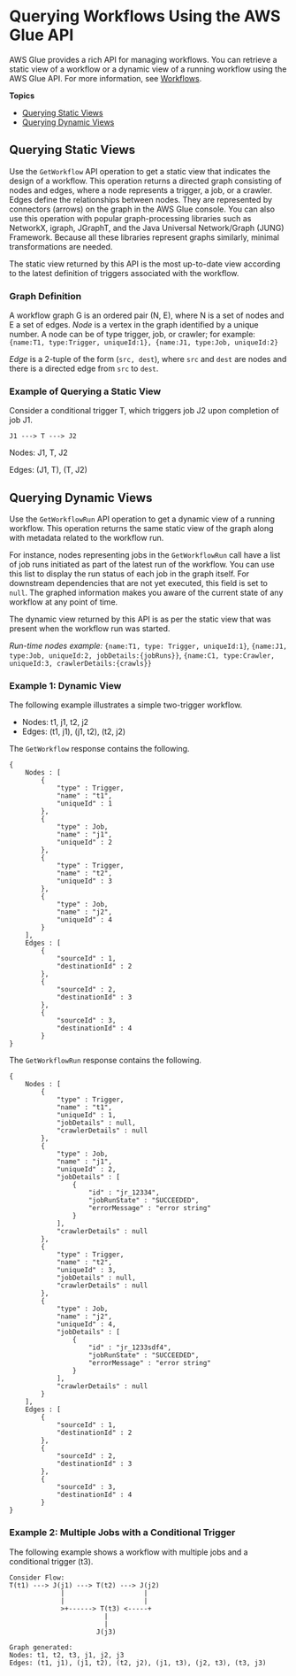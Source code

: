 # Querying Workflows Using the AWS Glue API<a name="workflows_api_concepts"></a>

AWS Glue provides a rich API for managing workflows\. You can retrieve a static view of a workflow or a dynamic view of a running workflow using the AWS Glue API\. For more information, see [Workflows](aws-glue-api-workflow.md)\.

**Topics**
+ [Querying Static Views](#workflows_api_concepts_static)
+ [Querying Dynamic Views](#workflows_api_concepts_dynamic)

## Querying Static Views<a name="workflows_api_concepts_static"></a>

Use the `GetWorkflow` API operation to get a static view that indicates the design of a workflow\. This operation returns a directed graph consisting of nodes and edges, where a node represents a trigger, a job, or a crawler\. Edges define the relationships between nodes\. They are represented by connectors \(arrows\) on the graph in the AWS Glue console\. You can also use this operation with popular graph\-processing libraries such as NetworkX, igraph, JGraphT, and the Java Universal Network/Graph \(JUNG\) Framework\. Because all these libraries represent graphs similarly, minimal transformations are needed\.

The static view returned by this API is the most up\-to\-date view according to the latest definition of triggers associated with the workflow\.

### Graph Definition<a name="workflows_api_concepts_static_graph"></a>

A workflow graph G is an ordered pair \(N, E\), where N is a set of nodes and E a set of edges\. *Node* is a vertex in the graph identified by a unique number\. A node can be of type trigger, job, or crawler; for example: `{name:T1, type:Trigger, uniqueId:1}, {name:J1, type:Job, uniqueId:2}`

*Edge* is a 2\-tuple of the form \(`src, dest`\), where `src` and `dest` are nodes and there is a directed edge from `src` to `dest`\. 

### Example of Querying a Static View<a name="workflows_api_concepts_static_example"></a>

Consider a conditional trigger T, which triggers job J2 upon completion of job J1\. 

```
J1 ---> T ---> J2
```

Nodes: J1, T, J2 

Edges: \(J1, T\), \(T, J2\)

## Querying Dynamic Views<a name="workflows_api_concepts_dynamic"></a>

Use the `GetWorkflowRun` API operation to get a dynamic view of a running workflow\. This operation returns the same static view of the graph along with metadata related to the workflow run\.

For instance, nodes representing jobs in the `GetWorkflowRun` call have a list of job runs initiated as part of the latest run of the workflow\. You can use this list to display the run status of each job in the graph itself\. For downstream dependencies that are not yet executed, this field is set to `null`\. The graphed information makes you aware of the current state of any workflow at any point of time\.

The dynamic view returned by this API is as per the static view that was present when the workflow run was started\.

*Run\-time nodes example:* `{name:T1, type: Trigger, uniqueId:1}`, `{name:J1, type:Job, uniqueId:2, jobDetails:{jobRuns}}`, `{name:C1, type:Crawler, uniqueId:3, crawlerDetails:{crawls}}` 

### Example 1: Dynamic View<a name="workflows_api_concepts_dynamic_examples"></a>

The following example illustrates a simple two\-trigger workflow\. 
+ Nodes: t1, j1, t2, j2 
+ Edges: \(t1, j1\), \(j1, t2\), \(t2, j2\)

The `GetWorkflow` response contains the following\.

```
{
    Nodes : [
        {
            "type" : Trigger,
            "name" : "t1",
            "uniqueId" : 1
        },
        {
            "type" : Job,
            "name" : "j1",
            "uniqueId" : 2
        },
        {
            "type" : Trigger,
            "name" : "t2",
            "uniqueId" : 3
        },
        {
            "type" : Job,
            "name" : "j2",
            "uniqueId" : 4
        }
    ],
    Edges : [
        {
            "sourceId" : 1,
            "destinationId" : 2
        },
        {
            "sourceId" : 2,
            "destinationId" : 3
        },
        {
            "sourceId" : 3,
            "destinationId" : 4
        }
}
```

The `GetWorkflowRun` response contains the following\.

```
{
    Nodes : [
        {
            "type" : Trigger,
            "name" : "t1",
            "uniqueId" : 1,
            "jobDetails" : null,
            "crawlerDetails" : null
        },
        {
            "type" : Job,
            "name" : "j1",
            "uniqueId" : 2,
            "jobDetails" : [
                {
                    "id" : "jr_12334",
                    "jobRunState" : "SUCCEEDED",
                    "errorMessage" : "error string"
                }
            ],
            "crawlerDetails" : null
        },
        {
            "type" : Trigger,
            "name" : "t2",
            "uniqueId" : 3,
            "jobDetails" : null,
            "crawlerDetails" : null
        },
        {
            "type" : Job,
            "name" : "j2",
            "uniqueId" : 4,
            "jobDetails" : [
                {
                    "id" : "jr_1233sdf4",
                    "jobRunState" : "SUCCEEDED",
                    "errorMessage" : "error string"
                }
            ],
            "crawlerDetails" : null
        }
    ],
    Edges : [
        {
            "sourceId" : 1,
            "destinationId" : 2
        },
        {
            "sourceId" : 2,
            "destinationId" : 3
        },
        {
            "sourceId" : 3,
            "destinationId" : 4
        }
}
```

### Example 2: Multiple Jobs with a Conditional Trigger<a name="workflows_api_concepts_dynamic_example_2"></a>

The following example shows a workflow with multiple jobs and a conditional trigger \(t3\)\.

```
Consider Flow:
T(t1) ---> J(j1) ---> T(t2) ---> J(j2)
             |                    |
             |                    |
             >+------> T(t3) <-----+
                        |
                        |
                      J(j3)

Graph generated:
Nodes: t1, t2, t3, j1, j2, j3
Edges: (t1, j1), (j1, t2), (t2, j2), (j1, t3), (j2, t3), (t3, j3)
```